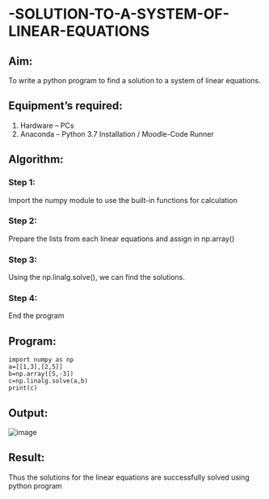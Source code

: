 # -SOLUTION-TO-A-SYSTEM-OF-LINEAR-EQUATIONS
## Aim:
To write a python program to find a solution to a system of linear equations.
## Equipment’s required:
1. 	Hardware – PCs
2. 	Anaconda – Python 3.7 Installation / Moodle-Code Runner
## Algorithm:
### Step 1: 
Import the numpy module to use the built-in functions for calculation
### Step 2: 
Prepare the lists from each linear equations and assign in np.array()
### Step 3: 
Using the np.linalg.solve(), we can find the solutions.
### Step 4: 
End the program
## Program:
```
import numpy as np
a=[[1,3],[2,5]]
b=np.array([5,-3])
c=np.linalg.solve(a,b)
print(c)
```

## Output:
![image](https://github.com/user-attachments/assets/d311d6a7-7b00-48e5-8225-042f2de7b6d6)

## Result: 
Thus the solutions for the linear equations are successfully solved using python program

